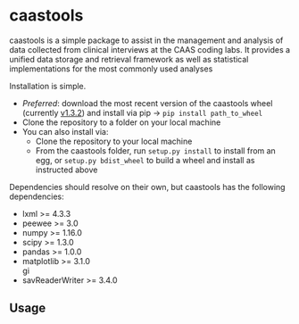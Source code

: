 <h1>caastools</h1>
<p>caastools is a simple package to assist in the management and analysis of data collected from clinical interviews at
the CAAS coding labs. It provides a unified data storage and retrieval framework
as well as statistical implementations for the most commonly used analyses</p>
<p>
Installation is simple. 
</p>
<ul>
<li><i>Preferred</i>: download the most recent version of the caastools wheel (currently <a href="https://github.com/Awesomium40/caastools/blob/master/dist/caastools-1.3.2-py3-none-any.whl">v1.3.2</a>)
and install via pip -> <code>pip install path_to_wheel</code></li>
<li>Clone the repository to a folder on your local machine</li>
<li>You can also install via:
    <ul>
        <li>Clone the repository to your local machine</li>
        <li>From the caastools folder, run <code>setup.py install</code> to install from an egg, or 
        <code>setup.py bdist_wheel</code> to build a wheel and install as instructed above</li>
    </ul>
</li>

</ul>
<p>
Dependencies should resolve on their own, but caastools has the following dependencies:
</p>
<ul>
<li>lxml &gt;= 4.3.3</li>
<li>peewee &gt;= 3.0</li>
<li>numpy &gt;= 1.16.0</li>
<li>scipy &gt;= 1.3.0</li>
<li>pandas &gt;= 1.0.0</li>
<li>matplotlib &gt;= 3.1.0</li>gi
<li>savReaderWriter &gt;= 3.4.0</li>
</ul>
 
<h2>Usage</h2>